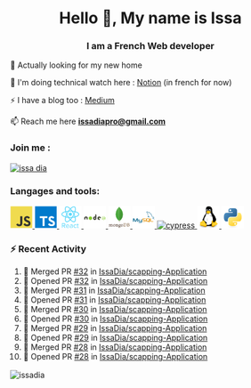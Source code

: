 <h1 align="center">Hello 👋, My name is Issa</h1>
<h3 align="center">I am a French Web developer</h3>


🔭 Actually looking for my new home


📝 I'm doing technical watch here :  [Notion](https://www.notion.so/Veille-Techno-Issa-2572f315bd9348c3a13dcb8b8c3cdb0d) (in french for now)

⚡ I have a blog too : [Medium](https://medium.com/@issadia)

📫 Reach me here **issadiapro@gmail.com**

<h3 align="left">Join me :</h3>
<p align="left">
<a href="https://linkedin.com/in/issa-dia-dev/" target="blank"><img align="center" src="https://raw.githubusercontent.com/rahuldkjain/github-profile-readme-generator/master/src/images/icons/Social/linked-in-alt.svg" alt="issa dia" height="30" width="40" /></a>
</p>

<h3 align="left">Langages and tools:</h3>
<p align="left"> 
  <a href="https://developer.mozilla.org/en-US/docs/Web/JavaScript" target="_blank"> <img src="https://raw.githubusercontent.com/devicons/devicon/master/icons/javascript/javascript-original.svg" alt="javascript" width="40" height="40"/> </a>
  <a href="https://www.typescriptlang.org/" target="_blank"> <img src="https://raw.githubusercontent.com/devicons/devicon/master/icons/typescript/typescript-original.svg" alt="typescript" width="40" height="40"/> </a>
  <a href="https://reactjs.org/" target="_blank"> <img src="https://raw.githubusercontent.com/devicons/devicon/master/icons/react/react-original-wordmark.svg" alt="react" width="40" height="40"/> </a>
  <a href="https://nodejs.org" target="_blank"> <img src="https://raw.githubusercontent.com/devicons/devicon/master/icons/nodejs/nodejs-original-wordmark.svg" alt="nodejs" width="40" height="40"/> </a>
   <a href="https://www.mongodb.com/" target="_blank"> <img src="https://raw.githubusercontent.com/devicons/devicon/master/icons/mongodb/mongodb-original-wordmark.svg" alt="mongodb" width="40" height="40"/> </a>
  <a href="https://www.mysql.com/" target="_blank"> <img src="https://raw.githubusercontent.com/devicons/devicon/master/icons/mysql/mysql-original-wordmark.svg" alt="mysql" width="40" height="40"/> </a>
  <a href="https://www.cypress.io" target="_blank"> <img src="https://raw.githubusercontent.com/simple-icons/simple-icons/6e46ec1fc23b60c8fd0d2f2ff46db82e16dbd75f/icons/cypress.svg" alt="cypress" width="40" height="40"/> </a>
  <a href="https://www.linux.org/" target="_blank"> <img src="https://raw.githubusercontent.com/devicons/devicon/master/icons/linux/linux-original.svg" alt="linux" width="40" height="40"/> </a> 
    <a href="https://www.python.org" target="_blank"> <img src="https://raw.githubusercontent.com/devicons/devicon/master/icons/python/python-original.svg" alt="python" width="40" height="40"/> </a>
</p>

### :zap: Recent Activity

<!--START_SECTION:activity-->
1. 🎉 Merged PR [#32](https://github.com/IssaDia/scapping-Application/pull/32) in [IssaDia/scapping-Application](https://github.com/IssaDia/scapping-Application)
2. 💪 Opened PR [#32](https://github.com/IssaDia/scapping-Application/pull/32) in [IssaDia/scapping-Application](https://github.com/IssaDia/scapping-Application)
3. 🎉 Merged PR [#31](https://github.com/IssaDia/scapping-Application/pull/31) in [IssaDia/scapping-Application](https://github.com/IssaDia/scapping-Application)
4. 💪 Opened PR [#31](https://github.com/IssaDia/scapping-Application/pull/31) in [IssaDia/scapping-Application](https://github.com/IssaDia/scapping-Application)
5. 🎉 Merged PR [#30](https://github.com/IssaDia/scapping-Application/pull/30) in [IssaDia/scapping-Application](https://github.com/IssaDia/scapping-Application)
6. 💪 Opened PR [#30](https://github.com/IssaDia/scapping-Application/pull/30) in [IssaDia/scapping-Application](https://github.com/IssaDia/scapping-Application)
7. 🎉 Merged PR [#29](https://github.com/IssaDia/scapping-Application/pull/29) in [IssaDia/scapping-Application](https://github.com/IssaDia/scapping-Application)
8. 💪 Opened PR [#29](https://github.com/IssaDia/scapping-Application/pull/29) in [IssaDia/scapping-Application](https://github.com/IssaDia/scapping-Application)
9. 🎉 Merged PR [#28](https://github.com/IssaDia/scapping-Application/pull/28) in [IssaDia/scapping-Application](https://github.com/IssaDia/scapping-Application)
10. 💪 Opened PR [#28](https://github.com/IssaDia/scapping-Application/pull/28) in [IssaDia/scapping-Application](https://github.com/IssaDia/scapping-Application)
<!--END_SECTION:activity-->

<p><img align="center" src="https://github-readme-streak-stats.herokuapp.com/?user=issadia&" alt="issadia" /></p>

